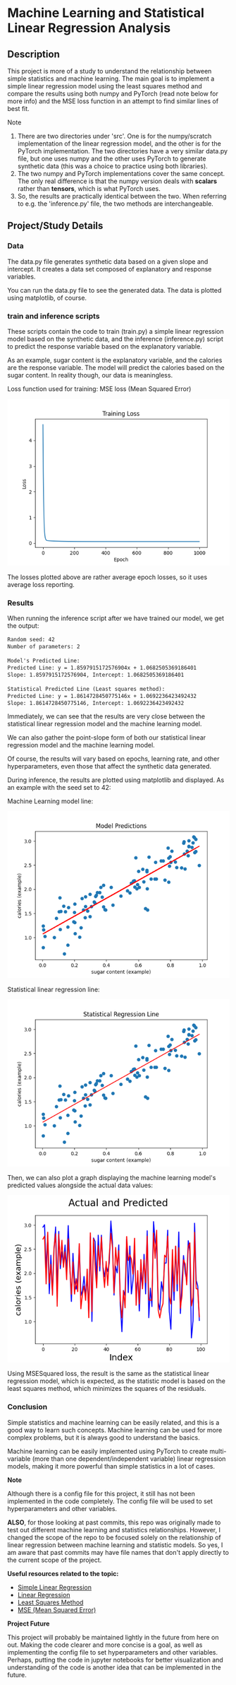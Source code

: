 # **Machine Learning and Statistical Linear Regression Analysis**

## Description
This project is more of a study to understand the relationship between simple statistics and machine learning. The main goal is to implement a simple linear regression model using the least squares method and compare the results using both numpy and PyTorch (read note below for more info) and the MSE loss function in an attempt to find similar lines of best fit.

> [!NOTE]
> 1. There are two directories under 'src'. One is for the numpy/scratch implementation of the linear regression model, and the other is for the PyTorch implementation. The two directories have a very similar data.py file, but one uses numpy and the other uses PyTorch to generate synthetic data (this was a choice to practice using both libraries).
> 2. The two numpy and PyTorch implementations cover the same concept. The only real difference is that the numpy version deals with **scalars** rather than **tensors**, which is what PyTorch uses.
> 3. So, the results are practically identical between the two. When referring to e.g. the 'inference.py' file, the two methods are interchangeable.

## Project/Study Details
### **Data**
The data.py file generates synthetic data based on a given slope and intercept. It creates a data set composed of explanatory and response variables.

You can run the data.py file to see the generated data. The data is plotted using matplotlib, of course.

### **train and inference scripts**
These scripts contain the code to train (train.py) a simple linear regression model based on the synthetic data, and the inference (inference.py) script to predict the response variable based on the explanatory variable.

As an example, sugar content is the explanatory variable, and the calories are the response variable. The model will predict the calories based on the sugar content. In reality though, our data is meaningless.

Loss function used for training: MSE loss (Mean Squared Error)

![Training Loss](assets/training_loss.png)

The losses plotted above are rather average epoch losses, so it uses average loss reporting.

### **Results**
When running the inference script after we have trained our model, we get the output:
```
Random seed: 42
Number of parameters: 2

Model's Predicted Line:
Predicted Line: y = 1.8597915172576904x + 1.0682505369186401
Slope: 1.8597915172576904, Intercept: 1.0682505369186401

Statistical Predicted Line (Least squares method):
Predicted Line: y = 1.8614728450775146x + 1.0692236423492432
Slope: 1.8614728450775146, Intercept: 1.0692236423492432
```

Immediately, we can see that the results are very close between the statistical linear regression model and the machine learning model.

We can also gather the point-slope form of both our statistical linear regression model and the machine learning model.

Of course, the results will vary based on epochs, learning rate, and other hyperparameters, even those that affect the synthetic data generated.

During inference, the results are plotted using matplotlib and displayed. As an example with the seed set to 42:

Machine Learning model line:

![Machine Learning Line](assets/model_line.png)

Statistical linear regression line:

![Statistic Line](assets/statistical_line.png)

Then, we can also plot a graph displaying the machine learning model's predicted values alongside the actual data values:

![Model and Actual](assets/model_preds_and_actual.png)

Using MSESquared loss, the result is the same as the statistical linear regression model, which is expected, as the statistic model is based on the least squares method, which minimizes the squares of the residuals.

### **Conclusion**

Simple statistics and machine learning can be easily related, and this is a good way to learn such concepts. Machine learning can be used for more complex problems, but it is always good to understand the basics.

Machine learning can be easily implemented using PyTorch to create multi-variable (more than one dependent/independent variable) linear regression models, making it more powerful than simple statistics in a lot of cases.

**Note**

Although there is a config file for this project, it still has not been implemented in the code completely. The config file will be used to set hyperparameters and other variables.

**ALSO**, for those looking at past commits, this repo was originally made to test out different machine learning and statistics relationships. However, I changed the scope of the repo to be focused solely on the relationship of linear regression between machine learning and statistic models. So yes, I am aware that past commits may have file names that don't apply directly to the current scope of the project.

**Useful resources related to the topic:**
- [Simple Linear Regression](https://www.kaggle.com/code/devzohaib/simple-linear-regression)
- [Linear Regression](https://en.wikipedia.org/wiki/Linear_regression)
- [Least Squares Method](https://en.wikipedia.org/wiki/Least_squares)
- [MSE (Mean Squared Error)](https://en.wikipedia.org/wiki/Mean_squared_error)

**Project Future**

This project will probably be maintained lightly in the future from here on out. Making the code clearer and more concise is a goal, as well as implementing the config file to set hyperparameters and other variables.
Perhaps, putting the code in jupyter notebooks for better visualization and understanding of the code is another idea that can be implemented in the future.
